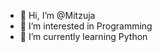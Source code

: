 - 👋 Hi, I’m @Mitzuja
- 👀 I’m interested in Programming
- 🌱 I’m currently learning Python
[](https://i.pinimg.com/originals/cf/06/f9/cf06f9a213e81c842b985cdf18b591cd.gif)

<!---
Mitzuja/Mitzuja is a ✨ special ✨ repository because its `README.md` (this file) appears on your GitHub profile.
You can click the Preview link to take a look at your changes.
--->
